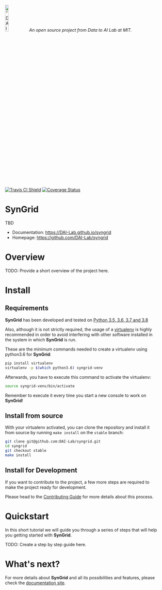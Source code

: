 <p align="left">
<img width=15% src="https://dai.lids.mit.edu/wp-content/uploads/2018/06/Logo_DAI_highres.png" alt=“DAI-Lab” />
<i>An open source project from Data to AI Lab at MIT.</i>
</p>

<!-- Uncomment these lines after releasing the package to PyPI for version and downloads badges -->
<!--[![PyPI Shield](https://img.shields.io/pypi/v/syngrid.svg)](https://pypi.python.org/pypi/syngrid)-->
<!--[![Downloads](https://pepy.tech/badge/syngrid)](https://pepy.tech/project/syngrid)-->
[![Travis CI Shield](https://travis-ci.org/DAI-Lab/syngrid.svg?branch=master)](https://travis-ci.org/DAI-Lab/syngrid)
[![Coverage Status](https://codecov.io/gh/DAI-Lab/syngrid/branch/master/graph/badge.svg)](https://codecov.io/gh/DAI-Lab/syngrid)



# SynGrid

TBD

- Documentation: https://DAI-Lab.github.io/syngrid
- Homepage: https://github.com/DAI-Lab/syngrid

# Overview

TODO: Provide a short overview of the project here.

# Install

## Requirements

**SynGrid** has been developed and tested on [Python 3.5, 3.6, 3.7 and 3.8](https://www.python.org/downloads/)

Also, although it is not strictly required, the usage of a [virtualenv](https://virtualenv.pypa.io/en/latest/)
is highly recommended in order to avoid interfering with other software installed in the system
in which **SynGrid** is run.

These are the minimum commands needed to create a virtualenv using python3.6 for **SynGrid**:

```bash
pip install virtualenv
virtualenv -p $(which python3.6) syngrid-venv
```

Afterwards, you have to execute this command to activate the virtualenv:

```bash
source syngrid-venv/bin/activate
```

Remember to execute it every time you start a new console to work on **SynGrid**!

<!-- Uncomment this section after releasing the package to PyPI for installation instructions
## Install from PyPI

After creating the virtualenv and activating it, we recommend using
[pip](https://pip.pypa.io/en/stable/) in order to install **SynGrid**:

```bash
pip install syngrid
```

This will pull and install the latest stable release from [PyPI](https://pypi.org/).
-->

## Install from source

With your virtualenv activated, you can clone the repository and install it from
source by running `make install` on the `stable` branch:

```bash
git clone git@github.com:DAI-Lab/syngrid.git
cd syngrid
git checkout stable
make install
```

## Install for Development

If you want to contribute to the project, a few more steps are required to make the project ready
for development.

Please head to the [Contributing Guide](https://DAI-Lab.github.io/syngrid/contributing.html#get-started)
for more details about this process.

# Quickstart

In this short tutorial we will guide you through a series of steps that will help you
getting started with **SynGrid**.

TODO: Create a step by step guide here.

# What's next?

For more details about **SynGrid** and all its possibilities
and features, please check the [documentation site](
https://DAI-Lab.github.io/syngrid/).
